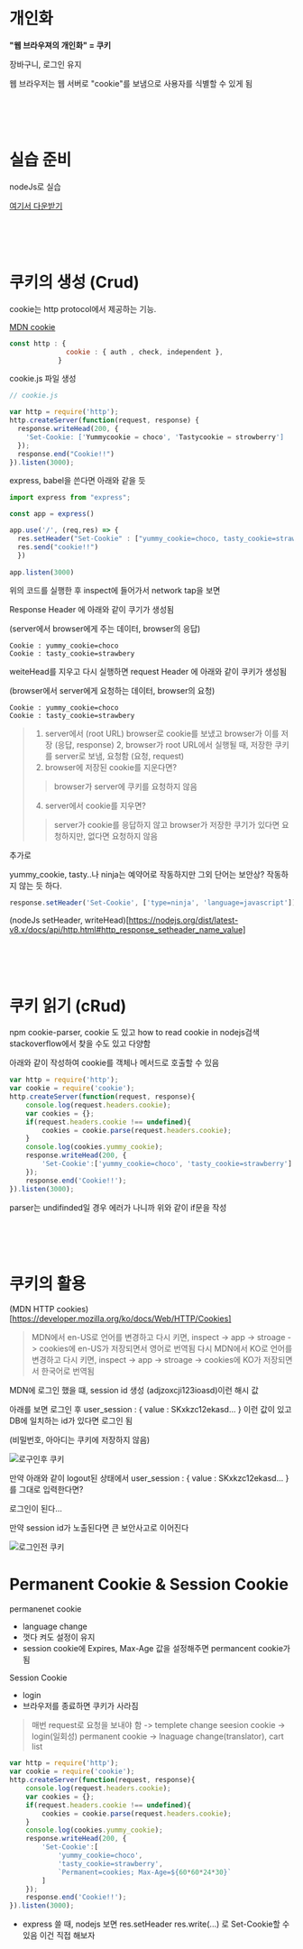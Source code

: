 # 개인화

**"웹 브라우져의 개인화" = 쿠키**

장바구니, 로그인 유지

웹 브라우저는 웹 서버로 "cookie"를 보냄으로 사용자를 식별할 수 있게 됨

<br>
<br>
<br>

# 실습 준비

nodeJs로 실습

[여기서 다운받기](https://github.com/web-n/Nodejs)

<br>
<br>
<br>

# 쿠키의 생성 (Crud)

cookie는 http protocol에서 제공하는 기능.

[MDN cookie](https://developer.mozilla.org/ko/docs/Web/HTTP/Cookies)

```js
const http : {
              cookie : { auth , check, independent },
            }
```

cookie.js 파일 생성

```js
// cookie.js

var http = require('http');
http.createServer(function(request, response) {
  response.writeHead(200, {
    'Set-Cookie: ['Yummycookie = choco', 'Tastycookie = strowberry']
  });
  response.end("Cookie!!")
}).listen(3000);
```

express, babel을 쓴다면 아래와 같을 듯
```js
import express from "express";

const app = express()

app.use('/', (req,res) => {
  res.setHeader("Set-Cookie" : ["yummy_cookie=choco, tasty_cookie=strawberry"]);
  res.send("cookie!!")
  })
  
app.listen(3000)
```

위의 코드를 실행한 후
inspect에 들어가서 network tap을 보면 

Response Header 에 아래와 같이 쿠기가 생성됨

(server에서 browser에게 주는 데이터, browser의 응답)
```
Cookie : yummy_cookie=choco
Cookie : tasty_cookie=strawbery
```

weiteHead를 지우고 다시 실행하면 request Header 에 아래와 같이 쿠키가 생성됨

(browser에서 server에게 요청하는 데이터, browser의 요청)
```
Cookie : yummy_cookie=choco
Cookie : tasty_cookie=strawbery
```

> 1. server에서 (root URL) browser로 cookie를 보냈고 browser가 이를 저장 (응답, response)
> 2, browser가 root URL에서 실행될 때, 저장한 쿠키를 server로 보냄, 요청함 (요청, request)
> 3. browser에 저장된 cookie를 지운다면?
>  > browser가 server에 쿠키를 요청하지 않음
> 4. server에서 cookie를 지우면?
>  > server가 cookie를 응답하지 않고 browser가 저장한 쿠기가 있다면 요청하지만, 없다면 요청하지 않음


추가로

yummy_cookie, tasty..나 ninja는 예약어로 작동하지만 그외 단어는 보안상? 작동하지 않는 듯 하다. 

```js
response.setHeader('Set-Cookie', ['type=ninja', 'language=javascript']);
```
(nodeJs setHeader, writeHead)[https://nodejs.org/dist/latest-v8.x/docs/api/http.html#http_response_setheader_name_value]

<br>
<br>
<br>

# 쿠키 읽기 (cRud)

npm cookie-parser, cookie 도 있고 how to read cookie in nodejs검색 stackoverflow에서 찾을 수도 있고 다양함

아래와 같이 작성하여 cookie를 객체나 메서드로 호출할 수 있음
```js
var http = require('http');
var cookie = require('cookie');
http.createServer(function(request, response){
    console.log(request.headers.cookie);
    var cookies = {};
    if(request.headers.cookie !== undefined){
        cookies = cookie.parse(request.headers.cookie);
    }
    console.log(cookies.yummy_cookie);
    response.writeHead(200, {
        'Set-Cookie':['yummy_cookie=choco', 'tasty_cookie=strawberry']
    });
    response.end('Cookie!!');
}).listen(3000);
```

parser는 undifinded일 경우 에러가 나니까 위와 같이 if문을 작성

<br>
<br>
<br>

# 쿠키의 활용

(MDN HTTP cookies)[https://developer.mozilla.org/ko/docs/Web/HTTP/Cookies]

> MDN에서 en-US로 언어를 변경하고 다시 키면, inspect -> app -> stroage -> cookies에 en-US가 저장되면서 영어로 번역됨
> 다시 MDN에서 KO로 언어를 변경하고 다시 키면, inspect -> app -> stroage -> cookies에 KO가 저장되면서 한국어로 번역됨

MDN에 로그인 했을 떄, 
session id 생성 (adjzoxcji123ioasd)이런 해시 값

아래를 보면 로그인 후 user_session : { value : SKxkzc12ekasd... } 이런 값이 있고 DB에 일치하는 id가 있다면 로그인 됨

(비밀번호, 아아디는 쿠키에 저장하지 않음)

![로구인후 쿠키](https://user-images.githubusercontent.com/73880776/119075004-024ea280-ba2b-11eb-8b9b-581616a004b1.GIF)

만약 아래와 같이 logout된 상태에서 user_session : { value : SKxkzc12ekasd... }를 그대로 입력한다면?   

로그인이 된다...

만약 session id가 노출된다면 큰 보안사고로 이어진다

![로그인전 쿠키](https://user-images.githubusercontent.com/73880776/119075206-607b8580-ba2b-11eb-845c-dbef245a97e8.GIF)


# Permanent Cookie & Session Cookie


permanenet cookie
- language change
- 껏다 켜도 설정이 유지
- session cookie에 Expires, Max-Age 값을 설정해주면 permancent cookie가 됨

Session Cookie
- login 
- 브라우저를 종료하면 쿠키가 사라짐

> 매번 request로 요청을 보내야 함 -> templete change
> seesion cookie -> login(일회성)
> permanent cookie -> lnaguage change(translator), cart list



```js
var http = require('http');
var cookie = require('cookie');
http.createServer(function(request, response){
    console.log(request.headers.cookie);
    var cookies = {};
    if(request.headers.cookie !== undefined){
        cookies = cookie.parse(request.headers.cookie);
    }
    console.log(cookies.yummy_cookie);
    response.writeHead(200, {
        'Set-Cookie':[
            'yummy_cookie=choco', 
            'tasty_cookie=strawberry',
            `Permanent=cookies; Max-Age=${60*60*24*30}`
        ]
    });
    response.end('Cookie!!');
}).listen(3000);
```

+ express 쓸 때, nodejs 보면
res.setHeader
res.write(...) 로 Set-Cookie할 수 있음 이건 직접 해보자

